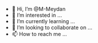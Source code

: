 - 👋 Hi, I’m @M-Meydan
- 👀 I’m interested in ...
- 🌱 I’m currently learning ...
- 💞️ I’m looking to collaborate on ...
- 📫 How to reach me ...

<!---
M-Meydan/M-Meydan is a ✨ special ✨ repository because its `README.md` (this file) appears on your GitHub profile.
You can click the Preview link to take a look at your changes.
--->
